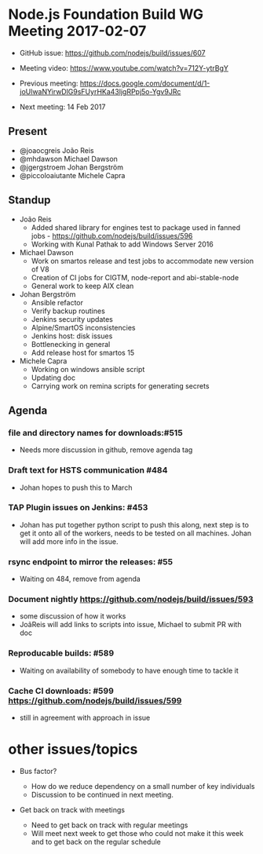 # Node.js Foundation Build WG Meeting 2017-02-07

* GitHub issue: https://github.com/nodejs/build/issues/607
* Meeting video: https://www.youtube.com/watch?v=712Y-ytrBgY

* Previous meeting: https://docs.google.com/document/d/1-joUlwaNYirwDlG9sFUyrHKa43ljgRPpj5o-Ygv9JRc

* Next meeting: 14 Feb 2017


## Present

* @joaocgreis João Reis 
* @mhdawson   Michael Dawson
* @jgergstroem Johan Bergström
* @piccoloaiutante Michele Capra

## Standup

* João Reis 
  * Added shared library for engines test to package
    used in fanned jobs - https://github.com/nodejs/build/issues/596
  * Working with Kunal Pathak to add Windows Server 2016
* Michael Dawson
  * Work on smartos release and test jobs to accommodate new version of V8
  * Creation of CI jobs for CIGTM, node-report and abi-stable-node
  * General work to keep AIX clean
* Johan Bergström
  * Ansible refactor
  * Verify backup routines
  * Jenkins security updates
  * Alpine/SmartOS inconsistencies
  * Jenkins host: disk issues
  * Bottlenecking in general
  * Add release host for smartos 15
* Michele Capra
  * Working on windows ansible script
  * Updating doc
  * Carrying work on remina scripts for generating secrets

## Agenda

### file and directory names for downloads:#515
* Needs more discussion in github, remove agenda tag

### Draft text for HSTS communication #484
* Johan hopes to push this to March

### TAP Plugin issues on Jenkins: #453
* Johan has put together python script to push this along,
  next step is to get it onto all of the workers, needs to
  be tested on all machines. Johan will add more
  info in the issue.

### rsync endpoint to mirror the releases: #55
* Waiting on 484, remove from agenda

### Document nightly https://github.com/nodejs/build/issues/593
* some discussion of how it works
* JoãReis will add links to scripts into issue, Michael to submit PR with doc

### Reproducable builds: #589
* Waiting on availability of somebody to have enough time to tackle it

### Cache CI downloads: #599 https://github.com/nodejs/build/issues/599
* still in agreement with approach in issue

# other issues/topics

* Bus factor?
  * How do we reduce dependency on a small number of key individuals
  * Discussion to be continued in next meeting.

* Get back on track with meetings
  * Need to get back on track with regular meetings
  * Will meet next week to get those who could not make it this week
    and to get back on the regular schedule

